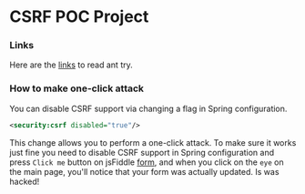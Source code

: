 # CSRF POC Project

### Links

Here are the [links](https://gist.github.com/Krasnyanskiy/51adf0d9985381acbaed) to read ant try.

### How to make one-click attack

You can disable CSRF support via changing a flag in Spring configuration.

```xml
<security:csrf disabled="true"/>
```

This change allows you to perform a one-click attack. To make sure it works just fine you need to disable CSRF support in Spring configuration and press `Click me` button on jsFiddle [form](http://jsfiddle.net/krasnyanskiy/bfocngcq/9), and when you click on the `eye` on the main page, you'll notice that your form was actually updated. Is was hacked!
